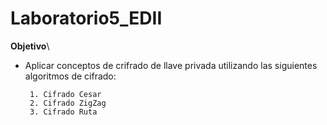 # Laboratorio5_EDII
**Objetivo**\
   * Aplicar conceptos de crifrado de llave privada utilizando las siguientes algoritmos de cifrado:
  
          1. Cifrado Cesar
          2. Cifrado ZigZag
          3. Cifrado Ruta 
    

